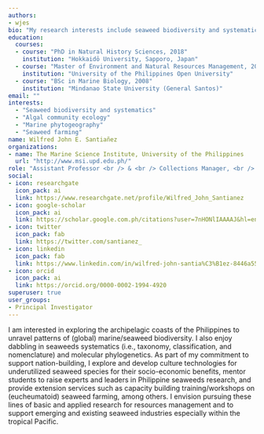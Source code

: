 ```yaml
---
authors:
- wjes
bio: "My research interests include seaweed biodiversity and systematics, seaweed molecular phylogenetics, seaweed ecology, seaweed cultivation, and coastal resources management."
education:
  courses:
  - course: "PhD in Natural History Sciences, 2018"
    institution: "Hokkaidō University, Sapporo, Japan"
  - course: "Master of Environment and Natural Resources Management, 2014"
    institution: "University of the Philippines Open University"
  - course: "BSc in Marine Biology, 2008"
    institution: "Mindanao State University (General Santos)"
email: ""
interests: 
  - "Seaweed biodiversity and systematics"
  - "Algal community ecology"
  - "Marine phytogeography"
  - "Seaweed farming"
name: Wilfred John E. Santiañez
organizations:
- name: The Marine Science Institute, University of the Philippines
  url: "http://www.msi.upd.edu.ph/"
role: "Assistant Professor <br /> & <br /> Collections Manager, <br /> G.T. Velasquez Phycological Herbarium"
social:
- icon: researchgate
  icon_pack: ai
  link: https://www.researchgate.net/profile/Wilfred_John_Santianez
- icon: google-scholar
  icon_pack: ai
  link: https://scholar.google.com.ph/citations?user=7nHONlIAAAAJ&hl=en
- icon: twitter
  icon_pack: fab
  link: https://twitter.com/santianez_
- icon: linkedin
  icon_pack: fab
  link: https://www.linkedin.com/in/wilfred-john-santia%C3%B1ez-8446a557/
- icon: orcid
  icon_pack: ai
  link: https://orcid.org/0000-0002-1994-4920
superuser: true
user_groups:
- Principal Investigator
---
```


I am interested in exploring the archipelagic coasts of the Philippines to unravel patterns of (global) marine/seaweed biodiversity. I also enjoy dabbling in seaweeds systematics (i.e., taxonomy, classification, and nomenclature) and molecular phylogenetics. As part of my commitment to support nation-building, I explore and develop culture technologies for underutilized seaweed species for their socio-economic benefits, mentor students to raise experts and leaders in Philippine seaweeds research, and provide extension services such as capacity building training/workshops on (eucheumatoid) seaweed farming, among others. I envision pursuing these lines of basic and applied research for resources management and to support emerging and existing seaweed industries especially within the tropical Pacific.
